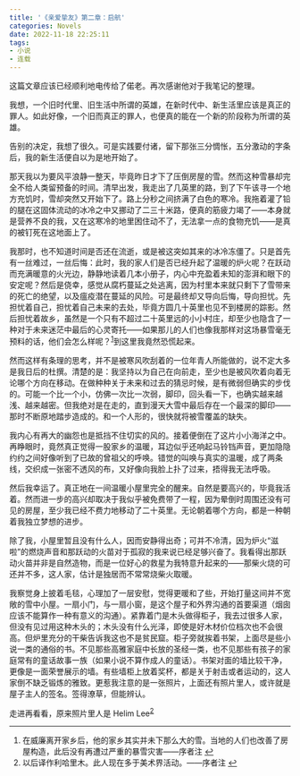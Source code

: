 ```yaml
---
title: '《亲爱挚友》第二章：启航'
categories: Novels
date: 2022-11-18 22:25:11
tags:
- 小说
- 连载
---
```

<p>这篇文章应该已经顺利地电传给了偌老。再次感谢他对于我笔记的整理。</p><p>我想，一个旧时代里、旧生活中所谓的英雄，在新时代中、新生活里应该是真正的罪人。如此好像，一个旧而真正的罪人，也便真的能在一个新的阶段称为所谓的英雄。</p><!--more--><p>告别的决定，我想了很久。可是实践要付诸，留下那张三分惆怅，五分激动的字条后，我的新生活便自以为是地开始了。</p><p>那天我以为要风平浪静一整天，毕竟昨日才下了压倒房屋的雪。然而这种雪暴却完全不给人类留预备的时间。清早出发，我走出了几英里的路，到了下午该寻一个地方充饥时，雪却突然又开始下了。路上分秒之间挤满了白色的寒冷。我拖着灌了铅的腿在这固体流动的冰冷之中又挪动了二三十米路，便真的筋疲力竭了——本身就是营养不良的我，又在这寒冷的地里困住动不了，无法拿一点的食物充饥——是真的被钉死在这地面上了。</p><p>我那时，也不知道时间是否还在流逝，或是被这突如其来的冰冷冻僵了。只是首先有一丝难过，一丝后悔：此时，我的家人们是否已经升起了温暖的炉火呢？在跃动而充满暖意的火光边，静静地读着几本小册子，内心中充盈着未知的澎湃和眼下的安定呢？然后是侥幸，感觉从腐朽蔓延之处逃离，因为村里本来就只剩下了雪带来的死亡的绝望，以及瘟疫潜在蔓延的风险。可是最终却又导向后悔，导向担忧。先担忧着自己，担忧着自己未来的去处，毕竟方圆几十英里也见不到楼房的踪影。然后担忧着故乡，虽然是一个只有不超过二十英里远的小小村庄，却至少也隐含了一种对于未来迷茫中最后的心灵寄托——如果那儿的人们也像我那样对这场暴雪毫无预料的话，他们会怎么样呢？<sup id="fnref-1"><a href="#fn-1" class="footnote-ref">1</a></sup>到这里我竟然恐慌起来。</p><p>然而这样有条理的思考，并不是被寒风吹刮着的一位年青人所能做的，说不定大多是我日后的杜撰。清楚的是：我坚持以为自己在向前走，至少也是被风吹着向着无论哪个方向在移动。在做种种关于未来和过去的猜忌时候，是有微弱但确实的步伐的。可能一个比一个小，仿佛一次比一次弱，脚印，回头看一下，也确实越来越浅、越来越密。但我绝对是在走的，直到漫天大雪中最后存在一个最深的脚印——那时不断原地踏步造成的。和一个人形的，很快就将被雪覆盖的缺失。</p><p>我内心有再大的幽怨也是抵挡不住切实的风的。接着便倒在了这片小小海洋之中。再睁眼时，竟然真正觉得一股家乡的温暖，耳边似乎还响起马铃铛声音，更加隐隐约约之间好像听到了已故的曾祖父的呼唤。错觉的叫唤与真实的温暖，成了两条线，交织成一张密不透风的布，又好像向我脸上扑了过来，捂得我无法呼吸。</p><p>然后我幸运了。真正地在一间温暖小屋里完全的醒来。自然是要高兴的，毕竟我活着。然而进一步的高兴却取决于我似乎被免费带了一程，因为晕倒时周围还没有可见的房屋，至少我已经不费力地移动了二十英里。无论朝着哪个方向，都是一种朝着我独立梦想的进步。</p><p>除了我，小屋里暂且没有什么人，因而安静得出奇；可并不冷清，因为炉火“滋啦”的燃烧声音和那跃动的火苗对于孤寂的我来说已经足够兴奋了。我看得出那跃动火苗并非是自然造物，而是一位好心的救星为我特意升起来的——那柴火烧的可还并不多，这人家，估计是独居而不常常烧柴火取暖。</p><p>我察觉身上披着毛毯，心理加了一层安慰，觉得更暖和了些，开始打量这间并不宽敞的雪中小屋。一扇小门，与一扇小窗，是这个屋子和外界沟通的首要渠道（烟囱应该不能算作一种有意义的沟通）。紧靠着门是木头做得柜子，我去过很多人家，但没有见过用这种木头的；木头没有什么光泽，即使是好木材价位档次也不会很高。但炉里充分的干柴告诉我这也不是贫民窟。柜子旁就挨着书架，上面尽是些小说一类的通俗的书。不见那些高雅家庭中长放的圣经一类，也不见那些有孩子的家庭常有的童话故事一族（如果小说不算作成人的童话）。书架对面的墙比较干净，更像是一面荣誉展示的墙。有些墙柜上放着奖杯，都是关于射击或者运动的，这人家倒不缺乏锻炼的雅致。更惹我注意的是一张照片，上面还有照片里人，或许就是屋子主人的签名。签得潦草，但能辨认。</p><p>走进再看看，原来照片里人是 Helim Lee<sup id="fnref-2"><a href="#fn-2" class="footnote-ref">2</a></sup></p><div class="footnotes"><hr><ol><li id="fn-1"> 在威廉离开家乡后，他的家乡其实并未下那么大的雪。当地的人们也改善了房屋构造，此后没有再遭过严重的暴雪灾害——序者注 <a href="#fnref-1" class="footnote-backref">&#8617;</a></li><li id="fn-2"> 以后译作利哈里木。此人现在多于美术界活动。——序者注 <a href="#fnref-2" class="footnote-backref">&#8617;</a></li></ol></div>